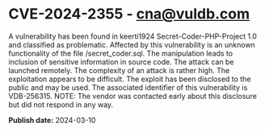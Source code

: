 # CVE-2024-2355 - cna@vuldb.com

A vulnerability has been found in keerti1924 Secret-Coder-PHP-Project 1.0 and classified as problematic. Affected by this vulnerability is an unknown functionality of the file /secret_coder.sql. The manipulation leads to inclusion of sensitive information in source code. The attack can be launched remotely. The complexity of an attack is rather high. The exploitation appears to be difficult. The exploit has been disclosed to the public and may be used. The associated identifier of this vulnerability is VDB-256315. NOTE: The vendor was contacted early about this disclosure but did not respond in any way.

**Publish date:** 2024-03-10
